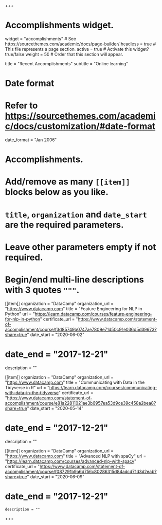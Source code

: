 +++
# Accomplishments widget.
widget = "accomplishments"  # See https://sourcethemes.com/academic/docs/page-builder/
headless = true  # This file represents a page section.
active = true  # Activate this widget? true/false
weight = 50  # Order that this section will appear.

title = "Recent Accomplish&shy;ments"
subtitle = "Online learning"

# Date format
#   Refer to https://sourcethemes.com/academic/docs/customization/#date-format
date_format = "Jan 2006"

# Accomplishments.
#   Add/remove as many `[[item]]` blocks below as you like.
#   `title`, `organization` and `date_start` are the required parameters.
#   Leave other parameters empty if not required.
#   Begin/end multi-line descriptions with 3 quotes `"""`.


[[item]]
organization = "DataCamp"
organization_url = "https://www.datacamp.com"
title = "Feature Engineering for NLP in Python"
url = "https://learn.datacamp.com/courses/feature-engineering-for-nlp-in-python"
certificate_url = "https://www.datacamp.com/statement-of-accomplishment/course/f3d85749b0747ae7809e71d50c91e036d5d39673?share=true"
date_start = "2020-06-02"
#  date_end = "2017-12-21"
description = ""

  [[item]]
  organization = "DataCamp"
  organization_url = "https://www.datacamp.com"
  title = "Communicating with Data in the Tidyverse in R"
  url = "https://learn.datacamp.com/courses/communicating-with-data-in-the-tidyverse"
  certificate_url = "https://www.datacamp.com/statement-of-accomplishment/course/e81a22811021ae3b6957ea53d9ce39c458a2bea8?share=true"
  date_start = "2020-05-14"
#  date_end = "2017-12-21"
  description = ""

  [[item]]
    organization = "DataCamp"
    organization_url = "https://www.datacamp.com"
    title = "Advanced NLP with spaCy"
    url = "https://learn.datacamp.com/courses/advanced-nlp-with-spacy"
    certificate_url = "https://www.datacamp.com/statement-of-accomplishment/course/f087291b9a6d756c80286315d84adcd71d3d2eab?share=true"
    date_start = "2020-06-09"
  #  date_end = "2017-12-21"
    description = ""




+++
